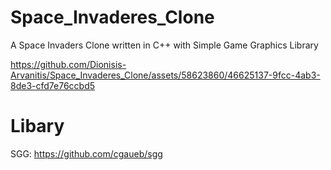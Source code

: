 # Space_Invaderes_Clone
A Space Invaders Clone written in C++ with Simple Game Graphics Library




https://github.com/Dionisis-Arvanitis/Space_Invaderes_Clone/assets/58623860/46625137-9fcc-4ab3-8de3-cfd7e76ccbd5

# Libary
SGG: https://github.com/cgaueb/sgg

